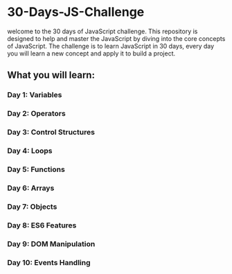 # 30-Days-JS-Challenge

welcome to the 30 days of JavaScript challenge. This repository is designed to help and master the JavaScript by diving into the core concepts of JavaScript. The challenge is to learn JavaScript in 30 days, every day you will learn a new concept and apply it to build a project.

## What you will learn:

### Day 1: Variables

### Day 2: Operators

### Day 3: Control Structures

### Day 4: Loops

### Day 5: Functions

### Day 6: Arrays

### Day 7: Objects

### Day 8: ES6 Features

### Day 9: DOM Manipulation

### Day 10: Events Handling